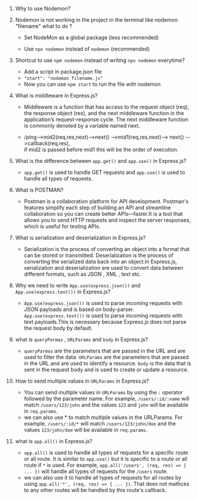 1.  Why to use Nodemon?
2.  Nodemon is not working in the project in the terminal like nodemon "filename" what to do ?
    - Set NodeMon as a global package (less recommended)

    - Use `npx nodemon` instead of `nodemon` (recommended)

3. Shortcut to use `npm nodemon` instead of writing `npx nodemon` everytime?
    - Add a script in package.json file
    - `"start": "nodemon filename.js"`
    - Now you can use `npm start` to run the file with nodemon

4. What is middleware in Express.js?
   - Middleware is a function that has access to the request object (req), the response object (res), and the next middleware function in the application’s request-response cycle. The next middleware function is commonly denoted by a variable named next.

   - /ping-->mid2(req,res,next)-->next() -->mid1(req,res,next)--> next() -->callback(req,res),  
    if mid2 is passed before mid1 this will be the order of execution.

5. What is the difference between `app.get()` and `app.use()` in Express.js?
   - `app.get()` is used to handle GET requests and `app.use()` is used to handle all types of requests.

6. What is POSTMAN?
   - Postman is a collaboration platform for API development. Postman's features simplify each step of building an API and streamline collaboration so you can create better APIs—faster.It is a tool that allows you to send HTTP requests and inspect the server responses, which is useful for testing APIs.

7. What is serialization and deserialization in Express.js?
   - Serialization is the process of converting an object into a format that can be stored or transmitted. Deserialization is the process of converting the serialized data back into an object.In Express.js, serialization and deserialization are used to convert data between different formats, such as JSON , XML , text etc.

8. Why we need to write `App.use(express.json())` and `App.use(express.text())` in Express.js?
   - `App.use(express.json())` is used to parse incoming requests with JSON payloads and is based on body-parser. `App.use(express.text())` is used to parse incoming requests with text payloads.This is necessary because Express.js does not parse the request body by default.

9. what is `queryParmas` , `URLParams` and `body` in Express.js?
   - `queryParmas` are the parameters that are passed in the URL and are used to filter the data. `URLParams` are the parameters that are passed in the URL and are used to identify a resource. `body` is the data that is sent in the request body and is used to create or update a resource.

10. How to send multiple values in `URLParams` in Express.js?
    - You can send multiple values in `URLParams` by using the `:` operator followed by the parameter name. For example, `/users/:id/:name` will match `/users/123/john` and the values `123` and `john` will be available in `req.params`.
    - we can also use * to match multiple values in the URLParams. For example, `/users/:id/*` will match `/users/123/john/doe` and the values `123/john/doe` will be available in `req.params`.

11. what is `app.all()` in Express.js?
    - `app.all()` is used to handle all types of requests for a specific route or all route. It is similar to `app.use()` but it is specific to a route or all route if `*` is used. For example, `app.all('/users', (req, res) => { ... })` will handle all types of requests for the `/users` route.
    - we can also use it to handle all types of requests for all routes by using `app.all('*', (req, res) => { ... })`. That does not mathces to any other routes will be handled by this route's callback.